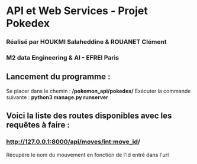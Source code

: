 #              API et Web Services   -   Projet Pokedex  
  
  
### Réalisé par HOUKMI Salaheddine & ROUANET Clément
### M2 data Engineering & AI  -  EFREI Paris


## Lancement du programme :
Se placer dans le chemin : **/pokemon_api/pokedex/**
Exécuter la commande suivante : **python3 manage.py runserver**


## Voici la liste des routes disponibles avec les requêtes à faire :

### http://127.0.0.1:8000/api/moves/<int:move_id>/
Récupère le nom du mouvement en fonction de l'id entré dans l'url
